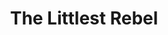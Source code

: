 ---
title: The Littlest Rebel
year: 1936
opening_date: 1936-02-04
closing_date: 
layout: productions
featured_image: 
image_caption:
image_credit:
playbill: 
category: 
Theatre: Theatre Jacksonville
cast:
  Lt. Col. Morrison: Allen Moreland
  Virgie: Barbara Mason
  Collins: Blaine Snyder
  Soldier:
    - Clyde Harris
    - George Weeks
    - Robert Bennett
    - Rodbard Horne
    - Sam Christian
  Corp. Dudley: Gordon Crowley
  Jeems Henry: Harold Mills
  Sgt. Dudley: Harry Lewis
  Sally Ann: Helen Steele
  Courier: John Salzer
  Uncle Billy: Maurice Perkins
  Harry O'Connell: Nathan Mallison
  Lt. Harris: Neal Tyler, Jr.
  The General: Robert Demorest, Jr.
  Capt. Herbert Cary: Stokes Perry
  Mrs. Cary: Susan McNeill
  Forbes: Tyler Carpenter
crew:
  Director: Censa Galetti
  Prop Assistant: Louise Bowden
  Props: Marion Hendry
  Staging:
    - Mary Courtney
    - Mrs. R.H.H. Blackwell
---